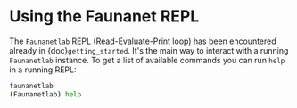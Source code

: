 # Using the Faunanet REPL
The `Faunanetlab` REPL (Read-Evaluate-Print loop) has been encountered already in {doc}`getting_started`. It's the main way to interact with a running `Faunanetlab` instance.
To get a list of available commands you can run `help` in a running REPL: 
```bash 
faunanetlab
(Faunanetlab) help 

```
